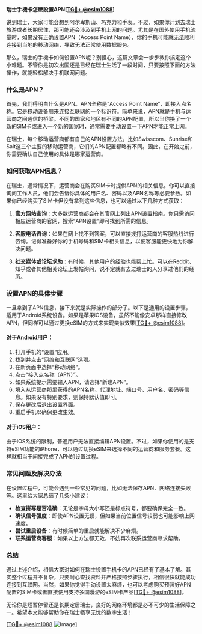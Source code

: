 **瑞士手機卡怎麽設置APN[[TG💪+ @esim1088](https://t.me/s/esim1088)]**

说到瑞士，大家可能会想到阿尔卑斯山、巧克力和手表。不过，如果你计划去瑞士旅游或者长期居住，那可能还会涉及到手机上网的问题。尤其是在国外使用手机流量时，如果没有正确设置APN（Access Point Name），你的手机可能就无法顺利连接到当地的移动网络，导致无法正常使用数据服务。

那么，瑞士的手機卡如何设置APN呢？别担心，这篇文章会一步步教你搞定这个小难题。不管你是初次出国还是已经在瑞士生活了一段时间，只要按照下面的方法操作，就能轻松解决手机联网问题。

### 什么是APN？

首先，我们得明白什么是APN。APN全称是“Access Point Name”，即接入点名称。它是移动设备用来连接互联网的一个标识符。简单来说，APN就是手机与运营商之间通信的桥梁。不同的国家和地区有不同的APN配置，所以当你换了一个新的SIM卡或进入一个新的国家时，通常需要手动设置一下APN才能正常上网。

在瑞士，每个移动运营商都有自己的APN设置方法。比如Swisscom、Sunrise和Salt这三个主要的移动运营商，它们的APN配置都略有不同。因此，在开始之前，你需要确认自己使用的具体是哪家运营商。

### 如何获取APN信息？

在瑞士，通常情况下，运营商会在购买SIM卡时提供APN的相关信息。你可以直接询问工作人员，他们会告诉你具体的用户名、密码以及APN名称等必要参数。如果你已经购买了SIM卡但没有拿到这些信息，也可以通过以下几种方式获取：

1. **官方网站查询**：大多数运营商都会在其官网上列出APN设置指南。你只需访问相应运营商的官网，搜索“APN设置”即可找到所需的信息。
   
2. **客服电话咨询**：如果在网上找不到答案，可以直接拨打运营商的客服热线进行咨询。记得准备好你的手机号码和SIM卡相关信息，以便客服能更快地为你解决问题。

3. **社交媒体或论坛求助**：有时候，其他用户的经验也能帮上忙。可以在Reddit、知乎或者其他相关论坛上发帖询问，说不定就有去过瑞士的人分享过他们的经历。

### 设置APN的具体步骤

一旦拿到了APN信息，接下来就是实际操作的部分了。以下是通用的设置步骤，适用于Android系统设备。如果是苹果iOS设备，虽然不能像安卓那样直接修改APN，但同样可以通过更换eSIM的方式来实现类似效果[[TG💪+ @esim1088](https://t.me/s/esim1088)]。

#### 对于Android用户：
1. 打开手机的“设置”应用。
2. 找到并点击“网络和互联网”选项。
3. 在新页面中选择“移动网络”。
4. 点击“接入点名称（APN）”。
5. 如果系统提示需要输入APN，请选择“新建APN”。
6. 填入从运营商那里获得的APN名称、代理地址、端口号、用户名、密码等信息。如果没有特别要求，则保持默认值即可。
7. 保存更改后退出设置界面。
8. 重启手机以确保更改生效。

#### 对于iOS用户：
由于iOS系统的限制，普通用户无法直接编辑APN设置。不过，如果你使用的是支持eSIM功能的iPhone，可以通过切换eSIM来选择不同的运营商和服务套餐。这样就相当于间接完成了APN的设置过程。

### 常见问题及解决办法

在设置过程中，可能会遇到一些常见的问题，比如无法保存APN、网络连接失败等。这里给大家总结了几条小建议：

- **检查拼写是否准确**：无论是字母大小写还是标点符号，都要确保完全一致。
- **确认信号强度**：即使APN设置无误，但如果当前位置信号较弱也可能影响上网速度。
- **尝试重启设备**：有时候简单的重启就能解决不少麻烦。
- **联系运营商客服**：如果以上方法都无效，不妨再次联系运营商寻求帮助。

### 总结

通过上述介绍，相信大家对如何在瑞士设置手机卡的APN已经有了基本了解。其实整个过程并不复杂，只要耐心查找资料并严格按照步骤执行，相信很快就能成功连接到互联网。当然，如果你觉得手动设置太麻烦，也可以考虑购买预装好APN配置的SIM卡或者直接使用支持多国漫游的eSIM卡产品[[TG💪+ @esim1088](https://t.me/s/esim1088)]。

无论你是短暂停留还是长期定居瑞士，良好的网络环境都是必不可少的生活保障之一。希望本文能够帮助你在瑞士畅享无忧的数字生活！

[[TG💪+ @esim1088](https://t.me/s/esim1088) ![Image](https://i.postimg.cc/4NQfJmqS/Snipaste-2025-05-13-00-14-12.png)]